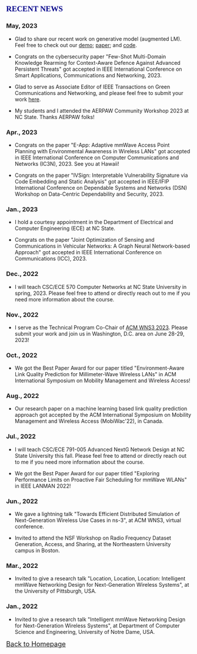 
## <span id="j2"><font color='darkblue' face="Georgia">RECENT NEWS</font></span>
### May, 2023
* Glad to share our recent work on generative model (augmented LM). Feel free to check out our [demo](https://huggingface.co/spaces/rewoo/ReWOO-Demo); [paper](https://arxiv.org/abs/2305.18323); and [code](https://github.com/billxbf/ReWOO).

* Congrats on the cybersecurity paper "Few-Shot Multi-Domain Knowledge Rearming for Context-Aware Defence Against Advanced Persistent Threats" got accepted in IEEE International Conference on Smart Applications, Communications and Networking, 2023. 

* Glad to serve as Associate Editor of IEEE Transactions on Green Communications and Networking, and please feel free to submit your work [here](https://www.comsoc.org/publications/journals/ieee-tgcn).

* My students and I attended the AERPAW Community Workshop 2023 at NC State. Thanks AERPAW folks!

### Apr., 2023
* Congrats on the paper "E-App: Adaptive mmWave Access Point Planning with Environmental Awareness in Wireless LANs" got accepted in IEEE International Conference on Computer Communications and Networks (IC3N), 2023. See you at Hawaii!

* Congrats on the paper "IVSign: Interpretable Vulnerability Signature via Code Embedding and Static Analysis" got accepted in IEEE/IFIP International Conference on Dependable Systems and Networks (DSN) Workshop on Data-Centric Dependability and Security, 2023.

### Jan., 2023
* I hold a courtesy appointment in the Department of Electrical and Computer Engineering (ECE) at NC State.

* Congrats on the paper "Joint Optimization of Sensing and Communications in Vehicular Networks: A Graph Neural Network-based Approach" got accepted in IEEE International Conference on Communications (ICC), 2023.

### Dec., 2022
* I will teach CSC/ECE 570 Computer Networks at NC State University in spring, 2023. Please feel free to attend or directly reach out to me if you need more information about the course.

### Nov., 2022
* I serve as the Technical Program  Co-Chair of [ACM WNS3 2023](https://www.nsnam.org/research/wns3/wns3-2023/). Please submit your work and join us in Washington, D.C. area on June 28-29, 2023!

### Oct., 2022
* We got the Best Paper Award for our paper titled "Environment-Aware Link Quality Prediction for Millimeter-Wave Wireless LANs" in ACM International Symposium on Mobility Management and Wireless Access!

### Aug., 2022
* Our research paper on a machine learning based link quality prediction approach got accepted by the ACM International Symposium on Mobility Management and Wireless Access (MobiWac'22), in Canada.

### Jul., 2022
* I will teach CSC/ECE 791-005 Advanced NextG Network Design at NC State University this fall. Please feel free to attend or directly reach out to me if you need more information about the course.

* We got the Best Paper Award for our paper titled "Exploring Performance Limits on Proactive Fair Scheduling for mmWave WLANs" in IEEE LANMAN 2022!

### Jun., 2022
* We gave a lightning talk "Towards Efficient Distributed Simulation of Next-Generation Wireless Use Cases in ns-3", at ACM WNS3, virtual conference.

* Invited to attend the NSF Workshop on Radio Frequency Dataset Generation, Access, and Sharing, at the Northeastern University campus in Boston.

### Mar., 2022
* Invited to give a research talk "Location, Location, Location: Intelligent mmWave Networking Design for Next-Generation Wireless Systems", at the University of Pittsburgh, USA.

### Jan., 2022
* Invited to give a research talk "Intelligent mmWave Networking Design for Next-Generation Wireless Systems", at Department of Computer Science and Engineering, University of Notre Dame, USA.

<!-- ### Nov., 2021
* I serve as the Technical Program  Co-Chair of [ACM WNS3 2022](https://www.nsnam.org/research/wns3/wns3-2022/). Please submit your work and join us at the U.S. National Institute of Standards and Technology (NIST), in Gaithersburg, Maryland!

### Oct., 2021
* Our journal paper on a Wi-Fi autonomous networked system with mobility has been accepted to publish on [Journal of Parallel and Distributed Computing](https://www.journals.elsevier.com/journal-of-parallel-and-distributed-computing).

* Our journal paper on the study of multi-AP network planning for WLAN has been accepted to publish on [Transactions on Networking](https://ieeexplore.ieee.org/xpl/RecentIssue.jsp?punumber=90).

### Jul., 2021
* Our journal paper on the study of blockage tolerance for wireless backhaul has been accepted to publish on [Computer Networks](https://www.journals.elsevier.com/computer-networks).

### Jun., 2021
* Attended the [ACM WNS3](https://www.nsnam.org/research/wns3/wns3-2021/) and presented the research paper on the study of channel modeling, 21-25 June, 2021.-->

<!-- ### May, 2021
* Attended the [IEEE INFOCOM](https://infocom2021.ieee-infocom.org/) on 10-13 May, 2021. -->

<!--### Apr., 2021
* Our research paper on the study of mmWave channels got accepted in ACM WNS3, 2021.

### Mar., 2021
* We submitted one recent paper on wireless backhaul to [Computer Networks](https://www.journals.elsevier.com/computer-networks).

### Jan., 2021
* Our research paper on the use of reflectors in mmWave networks has been accepted by the IEEE International Conference on Communications in 2021.

### Dec., 2020
* Presented the research work "Location, Location, Location: Maximizing mmWave LAN performance through intelligent wireless networking strategies" in ECE PhD proposal presentation, at Georgia Tech, USA.

### Nov., 2020
* Attended the 45th IEEE Local Computer Conference on 16-19 Nov., 2020, and presented our recent research work on a novel robust multi-AP association strategy in 60 GHz wireless LAN. Also, our paper was selected as the second Best Paper among all accepted papers. 

* We submitted one recent paper on maximizing network coverage with intelligent reflector planning to [IEEE ICC](https://icc2021.ieee-icc.org/).

### Oct, 2020
* Our research jounal paper about the design of wireless backhaul for 5G and beyond got accepted by Computer Communications, 2020.

### Sept, 2020
* Attended the [ACM MobiCom](https://sigmobile.org/mobicom/2020/) and [ACM mmNets](https://mmnets.cse.sc.edu/) on 21-25 Sept., 2020.

* Our research paper on mobile WiFi got accepted by the ACM International Symposium on Mobility Management and Wireless Access (MobiWac'20), in Spain.

* Our research paper on robust access point association got accepted by the 45th IEEE Conference on Local Computer Networks (LCN), 2020, in Austrilia.


### July, 2020
* Attended the [IEEE International Symposium on Local and Metropolitan Area Networks](https://lanman2020.ieee-lanman.org/) on 13-14 July, 2020, and presented our recent research work "On the Potential Benifits of Mobile APs in mmWave WLANs".


### Jun, 2020
* Our research paper on multiple mobile APs has been accepted by the IEEE International Symposium on Local and Metropolitan Area Networks, 2020.

* Attended the [ACM MobiSys](https://www.sigmobile.org/mobisys/2020/) on 16-19 June, 2020.

* Attended the [IFIP Networking Conference](https://networking.ifip.org/2020/) on 22-25 June, 2020, and got the NSF student grant.

### May, 2020
* Our research paper on AP mobility has been accepted by the IEEE International Conference on Communications in 2020.

* Attended the [IEEE Wireless Communications and Networking Conference](https://wcnc2020.ieee-wcnc.org/) on 25-28 May 2020.

### April, 2020
* Gave a research talk "Robust mmWave Design for Next-generation Wireless Networks", at ECE seminar, Georgia Institute of Technology, USA.

### Mar, 2020
* We submitted one recent paper on mobile mmWave WiFi study to [IEEE International Symposium on Local and Metropolitan Area Networks](https://lanman2020.ieee-lanman.org/).

### Jan, 2020
* We submitted one recent paper on machine learning-based AP mobility approach to [ACM MobiHoc](https://www.sigmobile.org/mobihoc/2020/).

### Nov, 2019

* Attended ACM International Conference on Modeling, Analysis and Simulation of Wireless and Mobile Systems (MSWiM) on Nov. 25th, 2019, in Miami, and presented two accepted papers. One paper was the Best Paper Award finalist. 

* Attended NSF I/UCRC Meeting for Fiber Wireless Integration and Networking for Heterogeneous Mobile Data Communications on Nov. 6th, 2019, and presented a poster about the work of mmWave Wireless LANs. 

### Oct, 2019
* We submitted one recent paper on multi-AP wireless LAN to [IEEE/ACM Transactions on Networking](https://ton.lids.mit.edu/index.html).

* We submitted one recent paper on AP mobility in WiFi networks to [IEEE International Conference on Communications](https://icc2020.ieee-icc.org/).

### July, 2019
* Two of our research papers have been accepted by the 22nd ACM International Conference on Modeling, Analysis and Simulation of Wireless and Mobile Systems (MSWiM) in 2019, which is ranked as *A* in [Core Conference Portal](http://portal.core.edu.au/conf-ranks/). 

* We submitted one recent paper on robust mmWave backhaul networks to [IEEE Transactions on Wireless Communications](https://ieeexplore.ieee.org/xpl/RecentIssue.jsp?punumber=7693).

### June, 2019

* Our research on mobile WiFi systems has been accepted as poster paper in ACM MobiCom 2019.  

### May, 2019

* Attended IEEE International Communication Conference (ICC) on May 20th, 2019, in Shanghai, and presented two accepted papers. 

* One of our research papers on end-to-end simulations of mmWave backhaul networks in ns-3 was accepted by ACM WNS3 workshop.-->


[<u><font size='4'>Back to Homepage</font></u>](https://yuchen-sh.github.io)
